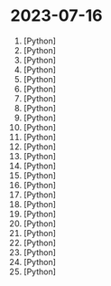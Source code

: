 # 2023-07-16

1. [](https://github.comundefined "") [Python]
2. [](https://github.comundefined "🔍 Haystack is an open source NLP framework to interact with your data using Transformer models and LLMs (GPT-4, Falcon and alike). Haystack offers production-ready tools to quickly build complex question answering, semantic search, text generation applications, and more.") [Python]
3. [](https://github.comundefined "System76 Virgo Laptop Project") [Python]
4. [](https://github.comundefined "🔥 A tool for visualizing and tracking your machine learning experiments. This repo contains the CLI and Python API.") [Python]
5. [](https://github.comundefined "Book_4_《矩阵力量》 | 鸢尾花书：从加减乘除到机器学习；上架！") [Python]
6. [](https://github.comundefined "Zero-1-to-3: Zero-shot One Image to 3D Object: https://zero123.cs.columbia.edu/") [Python]
7. [](https://github.comundefined "GPT based autonomous agent that does online comprehensive research on any given topic") [Python]
8. [](https://github.comundefined "A unified framework for 3D content generation.") [Python]
9. [](https://github.comundefined "") [Python]
10. [](https://github.comundefined "") [Python]
11. [](https://github.comundefined "The unofficial python package that returns response of Google Bard through cookie value.") [Python]
12. [](https://github.comundefined "Official implementation of AnimateDiff.") [Python]
13. [](https://github.comundefined "Tensors and Dynamic neural networks in Python with strong GPU acceleration") [Python]
14. [](https://github.comundefined "Emu: An Open Multimodal Generalist") [Python]
15. [](https://github.comundefined "AI Toolkit for Healthcare Imaging") [Python]
16. [](https://github.comundefined "Typed interactions with the GitHub API v3") [Python]
17. [](https://github.comundefined "Free ChatGPT API Key，免费ChatGPT API，支持GPT4 API（低价），ChatGPT国内可用免费转发API，直连无需代理。可以搭配ChatBox等软件/插件使用，极大降低接口使用成本。国内即可无限制畅快聊天。") [Python]
18. [](https://github.comundefined "Code Repository for Liquid Time-Constant Networks (LTCs)") [Python]
19. [](https://github.comundefined "An all-in-one hacking tool to remotely exploit Android devices using ADB and Metasploit-Framework to get a Meterpreter session.") [Python]
20. [](https://github.comundefined "holehe allows you to check if the mail is used on different sites like twitter, instagram and will retrieve information on sites with the forgotten password function.") [Python]
21. [](https://github.comundefined "Sweep is an AI junior developer") [Python]
22. [](https://github.comundefined "(Previously Pynecone) 🕸 Web apps in pure Python 🐍") [Python]
23. [](https://github.comundefined "Official implementation of the paper Semantic-SAM: Segment and Recognize Anything at Any Granularity") [Python]
24. [](https://github.comundefined "The simplest, fastest repository for training/finetuning medium-sized GPTs.") [Python]
25. [](https://github.comundefined "Book_3_《数学要素》 | 鸢尾花书：从加减乘除到机器学习；上架；欢迎继续纠错，纠错多的同学还会有赠书！") [Python]

